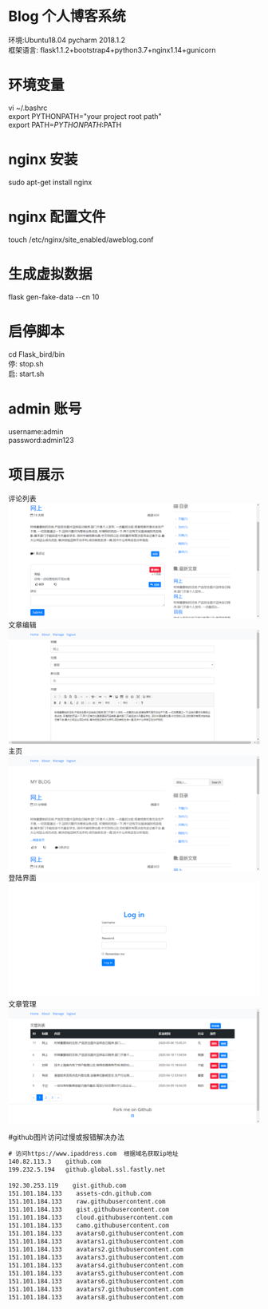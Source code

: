 # Blog 个人博客系统
环境:Ubuntu18.04  pycharm 2018.1.2 <br>
框架语言: flask1.1.2+bootstrap4+python3.7+nginx1.14+gunicorn <br>

# 环境变量
vi ~/.bashrc <br> 
export PYTHONPATH="your project root path" <br>
export PATH=$PYTHONPATH:$PATH <br>

# nginx 安装
sudo apt-get install nginx

# nginx 配置文件
touch /etc/nginx/site_enabled/aweblog.conf
# 生成虚拟数据
flask gen-fake-data --cn 10
# 启停脚本
cd Flask_bird/bin <br>
停: stop.sh <br>
启: start.sh <br>

# admin 账号
username:admin   <br>
password:admin123 <br>

# 项目展示
评论列表<br>
![comments.png](https://github.com/Astrivemanlw/Blog/blob/master/comments.png)  <br>
文章编辑<br>
![edit_post.png](https://github.com/Astrivemanlw/Blog/blob/master/edit_post.png) <br>
主页<br>
![home.png](https://github.com/Astrivemanlw/Blog/blob/master/home.png) <br>
登陆界面<br>
![login.png](https://github.com/Astrivemanlw/Blog/blob/master/login.png) <br>
文章管理<br>
![post_manage.png](https://github.com/Astrivemanlw/Blog/blob/master/post_manage.png) <br>

#github图片访问过慢或报错解决办法

```
# 访问https://www.ipaddress.com  根据域名获取ip地址
140.82.113.3	github.com
199.232.5.194	github.global.ssl.fastly.net

192.30.253.119    gist.github.com
151.101.184.133    assets-cdn.github.com
151.101.184.133    raw.githubusercontent.com
151.101.184.133    gist.githubusercontent.com
151.101.184.133    cloud.githubusercontent.com
151.101.184.133    camo.githubusercontent.com
151.101.184.133    avatars0.githubusercontent.com
151.101.184.133    avatars1.githubusercontent.com
151.101.184.133    avatars2.githubusercontent.com
151.101.184.133    avatars3.githubusercontent.com
151.101.184.133    avatars4.githubusercontent.com
151.101.184.133    avatars5.githubusercontent.com
151.101.184.133    avatars6.githubusercontent.com
151.101.184.133    avatars7.githubusercontent.com
151.101.184.133    avatars8.githubusercontent.com
```